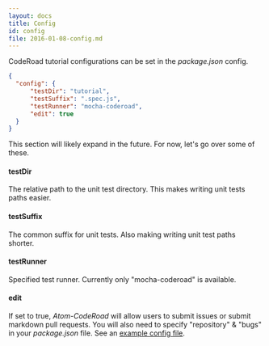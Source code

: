 ```yaml
---
layout: docs
title: Config
id: config
file: 2016-01-08-config.md
---
```

CodeRoad tutorial configurations can be set in the *package.json* config.

```json
{
  "config": {
      "testDir": "tutorial",
      "testSuffix": ".spec.js",
      "testRunner": "mocha-coderoad",
      "edit": true
  }
}
```

This section will likely expand in the future. For now, let's go over some of these.

#### testDir

The relative path to the unit test directory. This makes writing unit tests paths easier.

#### testSuffix

The common suffix for unit tests. Also making writing unit test paths shorter.

#### testRunner

Specified test runner. Currently only "mocha-coderoad" is available.

#### edit

If set to true, *Atom-CodeRoad* will allow users to submit issues or submit markdown pull requests. You will also need to specify "repository" & "bugs" in your *package.json* file. See an [example config file](https://github.com/coderoad/coderoad-functional-school/blob/master/package.json).
